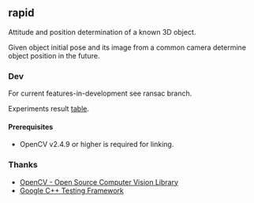 ## rapid

Attitude and position determination of a known 3D object.

Given object initial pose and its image from a common camera determine object position in the future.

### Dev
For current features-in-development see ransac branch.

Experiments result [table](https://docs.google.com/spreadsheet/ccc?key=0AlXe-VyeEGr5dEItMjhVY0dRd09qcWdld3ZVZlpwMXc&usp=sharing).

#### Prerequisites

 * OpenCV v2.4.9 or higher is required for linking.

### Thanks
 * [OpenCV - Open Source Computer Vision Library](https://github.com/Itseez/opencv)
 * [Google C++ Testing Framework](https://code.google.com/p/googletest/)
